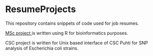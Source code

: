 # ResumeProjects
This repository contains snippets of code used for job resumes.

<a href=https://github.com/ErikaOjala/ResumeProjects/blob/main/MSc%20project>MSc project </a> is written using R for bioinformatics purposes.

CSC project is written for Unix based interface of CSC Puhti for SNP analysis of Escherichia coli strains.
